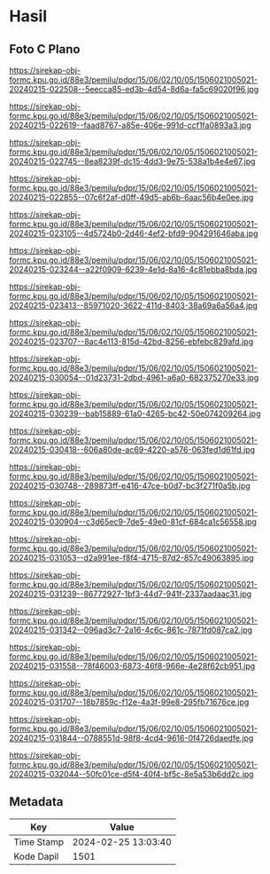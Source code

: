 # Hasil

## Foto C Plano

https://sirekap-obj-formc.kpu.go.id/88e3/pemilu/pdpr/15/06/02/10/05/1506021005021-20240215-022508--5eecca85-ed3b-4d54-8d6a-fa5c69020f96.jpg

https://sirekap-obj-formc.kpu.go.id/88e3/pemilu/pdpr/15/06/02/10/05/1506021005021-20240215-022619--faad8767-a85e-406e-991d-ccf1fa0893a3.jpg

https://sirekap-obj-formc.kpu.go.id/88e3/pemilu/pdpr/15/06/02/10/05/1506021005021-20240215-022745--8ea8239f-dc15-4dd3-9e75-538a1b4e4e67.jpg

https://sirekap-obj-formc.kpu.go.id/88e3/pemilu/pdpr/15/06/02/10/05/1506021005021-20240215-022855--07c6f2af-d0ff-49d5-ab6b-6aac56b4e0ee.jpg

https://sirekap-obj-formc.kpu.go.id/88e3/pemilu/pdpr/15/06/02/10/05/1506021005021-20240215-023105--4d5724b0-2d46-4ef2-bfd9-904291646aba.jpg

https://sirekap-obj-formc.kpu.go.id/88e3/pemilu/pdpr/15/06/02/10/05/1506021005021-20240215-023244--a22f0909-6239-4e1d-8a16-4c81ebba8bda.jpg

https://sirekap-obj-formc.kpu.go.id/88e3/pemilu/pdpr/15/06/02/10/05/1506021005021-20240215-023413--85971020-3622-411d-8403-38a69a6a56a4.jpg

https://sirekap-obj-formc.kpu.go.id/88e3/pemilu/pdpr/15/06/02/10/05/1506021005021-20240215-023707--8ac4e113-815d-42bd-8256-ebfebc829afd.jpg

https://sirekap-obj-formc.kpu.go.id/88e3/pemilu/pdpr/15/06/02/10/05/1506021005021-20240215-030054--01d23731-2dbd-4961-a6a0-682375270e33.jpg

https://sirekap-obj-formc.kpu.go.id/88e3/pemilu/pdpr/15/06/02/10/05/1506021005021-20240215-030239--bab15889-61a0-4265-bc42-50e074209264.jpg

https://sirekap-obj-formc.kpu.go.id/88e3/pemilu/pdpr/15/06/02/10/05/1506021005021-20240215-030418--606a80de-ac69-4220-a576-063fed1d61fd.jpg

https://sirekap-obj-formc.kpu.go.id/88e3/pemilu/pdpr/15/06/02/10/05/1506021005021-20240215-030748--289873ff-e416-47ce-b0d7-bc3f271f0a5b.jpg

https://sirekap-obj-formc.kpu.go.id/88e3/pemilu/pdpr/15/06/02/10/05/1506021005021-20240215-030904--c3d65ec9-7de5-49e0-81cf-684ca1c56558.jpg

https://sirekap-obj-formc.kpu.go.id/88e3/pemilu/pdpr/15/06/02/10/05/1506021005021-20240215-031053--d2a991ee-f8f4-4715-87d2-857c49063895.jpg

https://sirekap-obj-formc.kpu.go.id/88e3/pemilu/pdpr/15/06/02/10/05/1506021005021-20240215-031239--86772927-1bf3-44d7-941f-2337aadaac31.jpg

https://sirekap-obj-formc.kpu.go.id/88e3/pemilu/pdpr/15/06/02/10/05/1506021005021-20240215-031342--096ad3c7-2a16-4c6c-861c-7871fd087ca2.jpg

https://sirekap-obj-formc.kpu.go.id/88e3/pemilu/pdpr/15/06/02/10/05/1506021005021-20240215-031558--78f46003-6873-46f8-966e-4e28f62cb951.jpg

https://sirekap-obj-formc.kpu.go.id/88e3/pemilu/pdpr/15/06/02/10/05/1506021005021-20240215-031707--18b7859c-f12e-4a3f-99e8-295fb71676ce.jpg

https://sirekap-obj-formc.kpu.go.id/88e3/pemilu/pdpr/15/06/02/10/05/1506021005021-20240215-031844--0788551d-98f8-4cd4-9616-0f4726daedfe.jpg

https://sirekap-obj-formc.kpu.go.id/88e3/pemilu/pdpr/15/06/02/10/05/1506021005021-20240215-032044--50fc01ce-d5f4-40f4-bf5c-8e5a53b6dd2c.jpg


## Metadata

| Key        | Value               |
| ---------- | ------------------- |
| Time Stamp | 2024-02-25 13:03:40 |
| Kode Dapil | 1501                |



